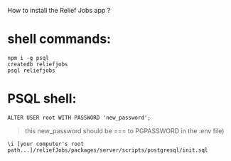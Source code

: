 How to install the Relief Jobs app ?

# shell commands:

```
npm i -g psql
createdb reliefjobs
psql reliefjobs
```

# PSQL shell:

```
ALTER USER root WITH PASSWORD 'new_password';
```

> this new_password should be === to PGPASSWORD in the .env file)

```
\i [your computer's root path...]/reliefJobs/packages/server/scripts/postgresql/init.sql
```

